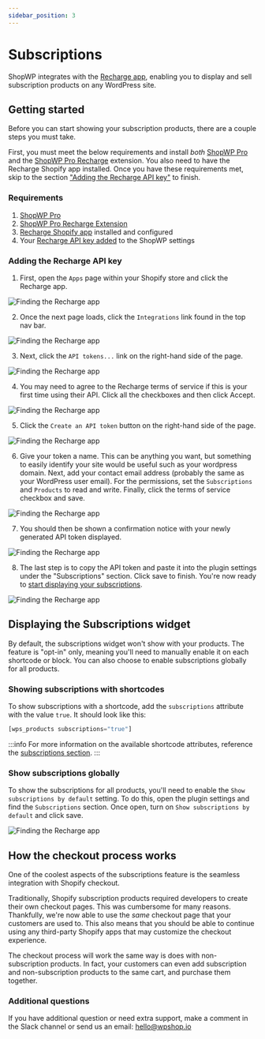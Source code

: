 ```yaml
---
sidebar_position: 3
---
```


# Subscriptions

ShopWP integrates with the [Recharge app](https://apps.shopify.com/subscription-payments), enabling you to display and sell subscription products on any WordPress site.

## Getting started

Before you can start showing your subscription products, there are a couple steps you must take.

First, you must meet the below requirements and install _both_ [ShopWP Pro](https://wpshop.io/purchase) and the [ShopWP Pro Recharge](https://wpshop.io/extensions/recharge) extension. You also need to have the Recharge Shopify app installed. Once you have these requirements met, skip to the section ["Adding the Recharge API key"](#adding-the-recharge-api-key) to finish.

### Requirements

1. [ShopWP Pro](https://wpshop.io/purchase)
2. [ShopWP Pro Recharge Extension](https://wpshop.io/extensions/recharge)
3. [Recharge Shopify app](https://apps.shopify.com/subscription-payments) installed and configured
4. Your [Recharge API key added](#adding-the-recharge-api-key) to the ShopWP settings

### Adding the Recharge API key

1. First, open the `Apps` page within your Shopify store and click the Recharge app.

![Finding the Recharge app](./assets/subscriptions/recharge-install-1.png)

2. Once the next page loads, click the `Integrations` link found in the top nav bar.

![Finding the Recharge app](./assets/subscriptions/recharge-install-2.png)

3. Next, click the `API tokens...` link on the right-hand side of the page.

![Finding the Recharge app](./assets/subscriptions/recharge-install-3.png)

4. You may need to agree to the Recharge terms of service if this is your first time using their API. Click all the checkboxes and then click Accept.

![Finding the Recharge app](./assets/subscriptions/recharge-install-4.png)

5. Click the `Create an API token` button on the right-hand side of the page.

![Finding the Recharge app](./assets/subscriptions/recharge-install-5.png)

6. Give your token a name. This can be anything you want, but something to easily identify your site would be useful such as your wordpress domain. Next, add your contact email address (probably the same as your WordPress user email). For the permissions, set the `Subscriptions` and `Products` to read and write. Finally, click the terms of service checkbox and save.

![Finding the Recharge app](./assets/subscriptions/recharge-install-6.png)

7. You should then be shown a confirmation notice with your newly generated API token displayed.

![Finding the Recharge app](./assets/subscriptions/recharge-install-7.png)

8. The last step is to copy the API token and paste it into the plugin settings under the "Subscriptions" section. Click save to finish. You're now ready to [start displaying your subscriptions](#displaying-the-subscriptions-widget).

![Finding the Recharge app](./assets/subscriptions/recharge-install-8.png)

## Displaying the Subscriptions widget

By default, the subscriptions widget won't show with your products. The feature is "opt-in" only, meaning you'll need to manually enable it on each shortcode or block. You can also choose to enable subscriptions globally for all products.

### Showing subscriptions with shortcodes

To show subscriptions with a shortcode, add the `subscriptions` attribute with the value `true`. It should look like this:

```js
[wps_products subscriptions="true"]
```

:::info
For more information on the available shortcode attributes, reference the [subscriptions section](/shortcodes/wps_products#subscriptions).
:::

### Show subscriptions globally

To show the subscriptions for all products, you'll need to enable the `Show subscriptions by default` setting. To do this, open the plugin settings and find the `Subscriptions` section. Once open, turn on `Show subscriptions by default` and click save.

![Finding the Recharge app](./assets/subscriptions/recharge-install-9.png)

## How the checkout process works

One of the coolest aspects of the subscriptions feature is the seamless integration with Shopify checkout.

Traditionally, Shopify subscription products required developers to create their own checkout pages. This was cumbersome for many reasons. Thankfully, we're now able to use the _same_ checkout page that your customers are used to. This also means that you should be able to continue using any third-party Shopify apps that may customize the checkout experience.

The checkout process will work the same way is does with non-subscription products. In fact, your customers can even add subscription and non-subscription products to the same cart, and purchase them together.

### Additional questions

If you have additional question or need extra support, make a comment in the Slack channel or send us an email: [hello@wpshop.io](mailto:hello@wpshop.io)
